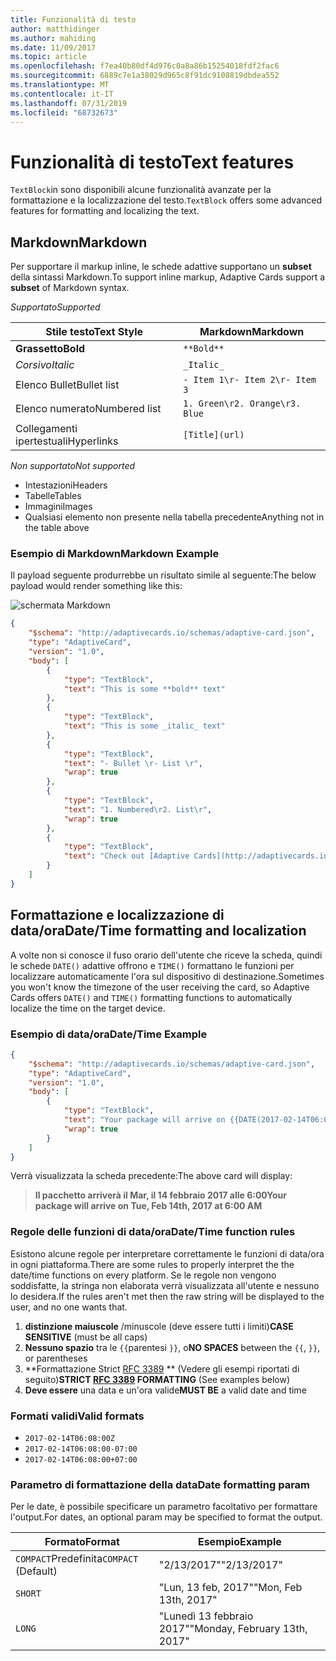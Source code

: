 ```yaml
---
title: Funzionalità di testo
author: matthidinger
ms.author: mahiding
ms.date: 11/09/2017
ms.topic: article
ms.openlocfilehash: f7ea40b80df4d976c0a8a86b15254018fdf2fac6
ms.sourcegitcommit: 6889c7e1a38029d965c8f91dc9108819dbdea552
ms.translationtype: MT
ms.contentlocale: it-IT
ms.lasthandoff: 07/31/2019
ms.locfileid: "68732673"
---
```

# <a name="text-features"></a><span data-ttu-id="1146a-102">Funzionalità di testo</span><span class="sxs-lookup"><span data-stu-id="1146a-102">Text features</span></span>

<span data-ttu-id="1146a-103">`TextBlock`in sono disponibili alcune funzionalità avanzate per la formattazione e la localizzazione del testo.</span><span class="sxs-lookup"><span data-stu-id="1146a-103">`TextBlock` offers some advanced features for formatting and localizing the text.</span></span>

## <a name="markdown"></a><span data-ttu-id="1146a-104">Markdown</span><span class="sxs-lookup"><span data-stu-id="1146a-104">Markdown</span></span>
<span data-ttu-id="1146a-105">Per supportare il markup inline, le schede adattive supportano un **subset** della sintassi Markdown.</span><span class="sxs-lookup"><span data-stu-id="1146a-105">To support inline markup, Adaptive Cards support a **subset** of Markdown syntax.</span></span>

<span data-ttu-id="1146a-106">_Supportato_</span><span class="sxs-lookup"><span data-stu-id="1146a-106">_Supported_</span></span>

| <span data-ttu-id="1146a-107">Stile testo</span><span class="sxs-lookup"><span data-stu-id="1146a-107">Text Style</span></span>      | <span data-ttu-id="1146a-108">Markdown</span><span class="sxs-lookup"><span data-stu-id="1146a-108">Markdown</span></span> |
|-----------------|-----|
| <span data-ttu-id="1146a-109">**Grassetto**</span><span class="sxs-lookup"><span data-stu-id="1146a-109">**Bold**</span></span>        | ```**Bold**``` |
| <span data-ttu-id="1146a-110">_Corsivo_</span><span class="sxs-lookup"><span data-stu-id="1146a-110">_Italic_</span></span>        | ```_Italic_``` |
| <span data-ttu-id="1146a-111">Elenco Bullet</span><span class="sxs-lookup"><span data-stu-id="1146a-111">Bullet list</span></span>     | ```- Item 1\r- Item 2\r- Item 3``` | 
| <span data-ttu-id="1146a-112">Elenco numerato</span><span class="sxs-lookup"><span data-stu-id="1146a-112">Numbered list</span></span>   | ```1. Green\r2. Orange\r3. Blue``` |
| <span data-ttu-id="1146a-113">Collegamenti ipertestuali</span><span class="sxs-lookup"><span data-stu-id="1146a-113">Hyperlinks</span></span>      | ```[Title](url)``` |

<span data-ttu-id="1146a-114">_Non supportato_</span><span class="sxs-lookup"><span data-stu-id="1146a-114">_Not supported_</span></span>

* <span data-ttu-id="1146a-115">Intestazioni</span><span class="sxs-lookup"><span data-stu-id="1146a-115">Headers</span></span>
* <span data-ttu-id="1146a-116">Tabelle</span><span class="sxs-lookup"><span data-stu-id="1146a-116">Tables</span></span>
* <span data-ttu-id="1146a-117">Immagini</span><span class="sxs-lookup"><span data-stu-id="1146a-117">Images</span></span>
* <span data-ttu-id="1146a-118">Qualsiasi elemento non presente nella tabella precedente</span><span class="sxs-lookup"><span data-stu-id="1146a-118">Anything not in the table above</span></span>

### <a name="markdown-example"></a><span data-ttu-id="1146a-119">Esempio di Markdown</span><span class="sxs-lookup"><span data-stu-id="1146a-119">Markdown Example</span></span>

<span data-ttu-id="1146a-120">Il payload seguente produrrebbe un risultato simile al seguente:</span><span class="sxs-lookup"><span data-stu-id="1146a-120">The below payload would render something like this:</span></span>

![schermata Markdown](media/text-features/markdown.png)

```json
{
    "$schema": "http://adaptivecards.io/schemas/adaptive-card.json",
    "type": "AdaptiveCard",
    "version": "1.0",
    "body": [
        {
            "type": "TextBlock",
            "text": "This is some **bold** text"
        },
        {
            "type": "TextBlock",
            "text": "This is some _italic_ text"
        },
        {
            "type": "TextBlock",
            "text": "- Bullet \r- List \r",
            "wrap": true
        },
        {
            "type": "TextBlock",
            "text": "1. Numbered\r2. List\r",
            "wrap": true
        },
        {
            "type": "TextBlock",
            "text": "Check out [Adaptive Cards](http://adaptivecards.io)"
        }
    ]
}
```

## <a name="datetime-formatting-and-localization"></a><span data-ttu-id="1146a-122">Formattazione e localizzazione di data/ora</span><span class="sxs-lookup"><span data-stu-id="1146a-122">Date/Time formatting and localization</span></span>

<span data-ttu-id="1146a-123">A volte non si conosce il fuso orario dell'utente che riceve la scheda, quindi le schede `DATE()` adattive offrono e `TIME()` formattano le funzioni per localizzare automaticamente l'ora sul dispositivo di destinazione.</span><span class="sxs-lookup"><span data-stu-id="1146a-123">Sometimes you won't know the timezone of the user receiving the card, so Adaptive Cards offers `DATE()` and `TIME()` formatting functions to automatically localize the time on the target device.</span></span>

### <a name="datetime-example"></a><span data-ttu-id="1146a-124">Esempio di data/ora</span><span class="sxs-lookup"><span data-stu-id="1146a-124">Date/Time Example</span></span>

```json
{
    "$schema": "http://adaptivecards.io/schemas/adaptive-card.json",
    "type": "AdaptiveCard",
    "version": "1.0",
    "body": [
        {
            "type": "TextBlock",
            "text": "Your package will arrive on {{DATE(2017-02-14T06:00:00Z, SHORT)}} at {{TIME(2017-02-14T06:00:00Z)}}",
            "wrap": true
        }
    ]
}
```

<span data-ttu-id="1146a-125">Verrà visualizzata la scheda precedente:</span><span class="sxs-lookup"><span data-stu-id="1146a-125">The above card will display:</span></span> 

> <span data-ttu-id="1146a-126">**Il pacchetto arriverà il Mar, il 14 febbraio 2017 alle 6:00**</span><span class="sxs-lookup"><span data-stu-id="1146a-126">**Your package will arrive on Tue, Feb 14th, 2017 at 6:00 AM**</span></span>

### <a name="datetime-function-rules"></a><span data-ttu-id="1146a-127">Regole delle funzioni di data/ora</span><span class="sxs-lookup"><span data-stu-id="1146a-127">Date/Time function rules</span></span>

<span data-ttu-id="1146a-128">Esistono alcune regole per interpretare correttamente le funzioni di data/ora in ogni piattaforma.</span><span class="sxs-lookup"><span data-stu-id="1146a-128">There are some rules to properly interpret the the date/time functions on every platform.</span></span> <span data-ttu-id="1146a-129">Se le regole non vengono soddisfatte, la stringa non elaborata verrà visualizzata all'utente e nessuno lo desidera.</span><span class="sxs-lookup"><span data-stu-id="1146a-129">If the rules aren't met then the raw string will be displayed to the user, and no one wants that.</span></span>

1. <span data-ttu-id="1146a-130">**distinzione maiuscole** /minuscole (deve essere tutti i limiti)</span><span class="sxs-lookup"><span data-stu-id="1146a-130">**CASE SENSITIVE** (must be all caps)</span></span>
1. <span data-ttu-id="1146a-131">**Nessuno spazio** tra le `{{`parentesi `}}`, o</span><span class="sxs-lookup"><span data-stu-id="1146a-131">**NO SPACES** between the `{{`, `}}`, or parentheses</span></span>
1. <span data-ttu-id="1146a-132">\*\*Formattazione Strict [RFC 3389](https://tools.ietf.org/html/rfc3339) \*\* (Vedere gli esempi riportati di seguito)</span><span class="sxs-lookup"><span data-stu-id="1146a-132">**STRICT [RFC 3389](https://tools.ietf.org/html/rfc3339) FORMATTING** (See examples below)</span></span>
1. <span data-ttu-id="1146a-133">**Deve essere** una data e un'ora valide</span><span class="sxs-lookup"><span data-stu-id="1146a-133">**MUST BE** a valid date and time</span></span>

### <a name="valid-formats"></a><span data-ttu-id="1146a-134">Formati validi</span><span class="sxs-lookup"><span data-stu-id="1146a-134">Valid formats</span></span>

* `2017-02-14T06:08:00Z`
* `2017-02-14T06:08:00-07:00`
* `2017-02-14T06:08:00+07:00`

### <a name="date-formatting-param"></a><span data-ttu-id="1146a-135">Parametro di formattazione della data</span><span class="sxs-lookup"><span data-stu-id="1146a-135">Date formatting param</span></span>

<span data-ttu-id="1146a-136">Per le date, è possibile specificare un parametro facoltativo per formattare l'output.</span><span class="sxs-lookup"><span data-stu-id="1146a-136">For dates, an optional param may be specified to format the output.</span></span>


|       <span data-ttu-id="1146a-137">Formato</span><span class="sxs-lookup"><span data-stu-id="1146a-137">Format</span></span>        |            <span data-ttu-id="1146a-138">Esempio</span><span class="sxs-lookup"><span data-stu-id="1146a-138">Example</span></span>            |
|---------------------|-------------------------------|
| <span data-ttu-id="1146a-139">`COMPACT`Predefinita</span><span class="sxs-lookup"><span data-stu-id="1146a-139">`COMPACT` (Default)</span></span> |          <span data-ttu-id="1146a-140">"2/13/2017"</span><span class="sxs-lookup"><span data-stu-id="1146a-140">"2/13/2017"</span></span>          |
|       `SHORT`       |     <span data-ttu-id="1146a-141">"Lun, 13 feb, 2017"</span><span class="sxs-lookup"><span data-stu-id="1146a-141">"Mon, Feb 13th, 2017"</span></span>     |
|       `LONG`        | <span data-ttu-id="1146a-142">"Lunedì 13 febbraio 2017"</span><span class="sxs-lookup"><span data-stu-id="1146a-142">"Monday, February 13th, 2017"</span></span> |

